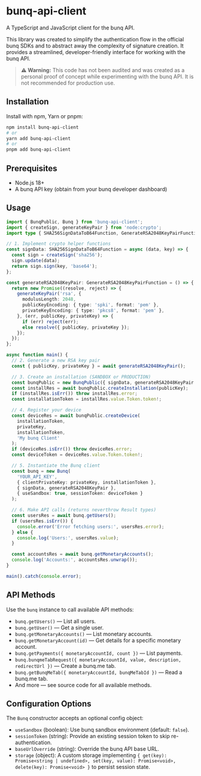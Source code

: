 # bunq-api-client

 A TypeScript and JavaScript client for the bunq API.

 This library was created to simplify the authentication flow in the official bunq SDKs and to abstract away the complexity of signature creation. It provides a streamlined, developer-friendly interface for working with the bunq API.

 > **⚠️ Warning:** This code has not been audited and was created as a personal proof of concept while experimenting with the bunq API. It is not recommended for production use.

 ## Installation

 Install with npm, Yarn or pnpm:

 ```bash
 npm install bunq-api-client
 # or
 yarn add bunq-api-client
 # or
 pnpm add bunq-api-client
 ```

 ## Prerequisites

 - Node.js 18+
 - A bunq API key (obtain from your bunq developer dashboard)

 ## Usage

 ```ts
 import { BunqPublic, Bunq } from 'bunq-api-client';
 import { createSign, generateKeyPair } from 'node:crypto';
 import type { SHA256SignDataToB64Function, GenerateRSA2048KeyPairFunction } from 'bunq-api-client';

 // 1. Implement crypto helper functions
 const signData: SHA256SignDataToB64Function = async (data, key) => {
   const sign = createSign('sha256');
   sign.update(data);
   return sign.sign(key, 'base64');
 };

 const generateRSA2048KeyPair: GenerateRSA2048KeyPairFunction = () => {
   return new Promise((resolve, reject) => {
     generateKeyPair('rsa', {
       modulusLength: 2048,
       publicKeyEncoding: { type: 'spki', format: 'pem' },
       privateKeyEncoding: { type: 'pkcs8', format: 'pem' },
     }, (err, publicKey, privateKey) => {
       if (err) reject(err);
       else resolve({ publicKey, privateKey });
     });
   });
 };

 async function main() {
   // 2. Generate a new RSA key pair
   const { publicKey, privateKey } = await generateRSA2048KeyPair();

   // 3. Create an installation (SANDBOX or PRODUCTION)
   const bunqPublic = new BunqPublic({ signData, generateRSA2048KeyPair }, 'SANDBOX');
   const installRes = await bunqPublic.createInstallation(publicKey);
   if (installRes.isErr()) throw installRes.error;
   const installationToken = installRes.value.Token.token!;

   // 4. Register your device
   const deviceRes = await bunqPublic.createDevice(
     installationToken,
     privateKey,
     installationToken,
     'My bunq Client'
   );
   if (deviceRes.isErr()) throw deviceRes.error;
   const deviceToken = deviceRes.value.Token.token!;

   // 5. Instantiate the Bunq client
   const bunq = new Bunq(
     'YOUR_API_KEY',
     { clientPrivateKey: privateKey, installationToken },
     { signData, generateRSA2048KeyPair },
     { useSandbox: true, sessionToken: deviceToken }
   );

   // 6. Make API calls (returns neverthrow Result types)
   const usersRes = await bunq.getUsers();
   if (usersRes.isErr()) {
     console.error('Error fetching users:', usersRes.error);
   } else {
     console.log('Users:', usersRes.value);
   }

   const accountsRes = await bunq.getMonetaryAccounts();
   console.log('Accounts:', accountsRes.unwrap());
 }

 main().catch(console.error);
 ```

 ## API Methods

 Use the `bunq` instance to call available API methods:

 - `bunq.getUsers()` &mdash; List all users.
 - `bunq.getUser()` &mdash; Get a single user.
 - `bunq.getMonetaryAccounts()` &mdash; List monetary accounts.
 - `bunq.getMonetaryAccount(id)` &mdash; Get details for a specific monetary account.
 - `bunq.getPayments({ monetaryAccountId, count })` &mdash; List payments.
 - `bunq.bunqmeTabRequest({ monetaryAccountId, value, description, redirectUrl })` &mdash; Create a bunq.me tab.
 - `bunq.getBunqMeTab({ monetaryAccountId, bunqMeTabId })` &mdash; Read a bunq.me tab.
 - And more &mdash; see source code for all available methods.

 ## Configuration Options

 The `Bunq` constructor accepts an optional config object:

 - `useSandbox` (boolean): Use bunq sandbox environment (default: `false`).
 - `sessionToken` (string): Provide an existing session token to skip re-authentication.
 - `baseUrlOverride` (string): Override the bunq API base URL.
 - `storage` (object): A custom storage implementing `{ get(key): Promise<string | undefined>, set(key, value): Promise<void>, delete(key): Promise<void> }` to persist session state.